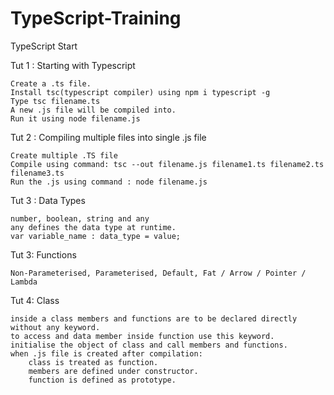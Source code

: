 # TypeScript-Training
TypeScript Start

Tut 1 : Starting with Typescript

    Create a .ts file.
    Install tsc(typescript compiler) using npm i typescript -g
    Type tsc filename.ts
    A new .js file will be compiled into.
    Run it using node filename.js

Tut 2 : Compiling multiple files into single .js file

    Create multiple .TS file
    Compile using command: tsc --out filename.js filename1.ts filename2.ts filename3.ts
    Run the .js using command : node filename.js

Tut 3 : Data Types
    
    number, boolean, string and any
    any defines the data type at runtime.
    var variable_name : data_type = value;

Tut 3: Functions

    Non-Parameterised, Parameterised, Default, Fat / Arrow / Pointer / Lambda

Tut 4: Class

    inside a class members and functions are to be declared directly without any keyword.
    to access and data member inside function use this keyword.
    initialise the object of class and call members and functions.
    when .js file is created after compilation:
        class is treated as function.
        members are defined under constructor.
        function is defined as prototype.